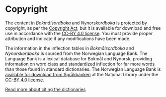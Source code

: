 # Copyright
The content in _Bokmålsordboka_ and _Nynorskordboka_ is protected by copyright, as per the [Copyright Act](https://lovdata.no/dokument/NL/lov/2018-06-15-40), but it is available for download and free use in accordance with the [CC-BY 4.0 license](https://creativecommons.org/licenses/by/4.0/deed.uk). You must provide proper attribution and indicate if any modifications have been made.

The information in the inflection tables in _Bokmålsordboka_ and _Nynorskordboka_ is sourced from the Norwegian Language Bank. The Language Bank is a lexical database for Bokmål and Nynorsk, providing information on word class and standardized inflection for far more words than those found in standard dictionaries. The Norwegian Language Bank is [available for download from Språkbanken](https://www.nb.no/sprakbanken/ressurskatalog/?_search=ordbank) at the National Library under the [CC-BY 4.0 license](https://creativecommons.org/licenses/by/4.0/deed.uk).

[Read more about citing the dictionaries](/ukr/help/cite)